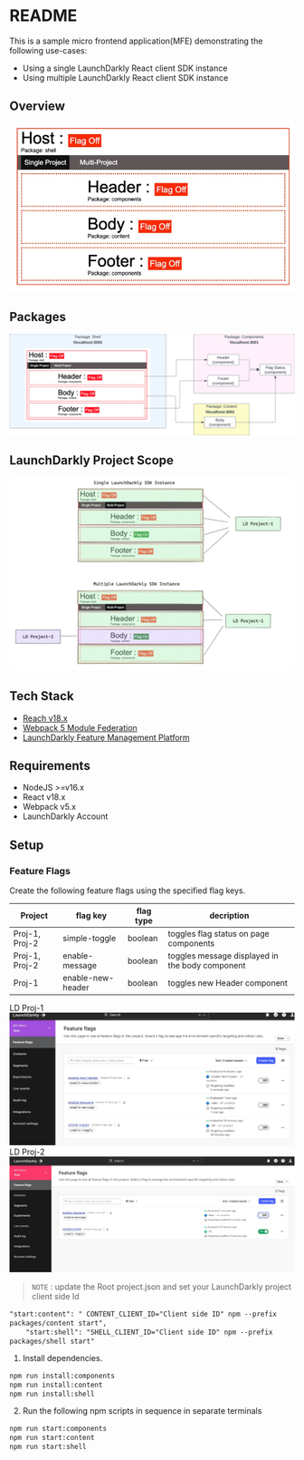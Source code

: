 # README
This is a sample micro frontend application(MFE) demonstrating the following use-cases:
* Using a single LaunchDarkly React client SDK instance
* Using multiple LaunchDarkly React client SDK instance

## Overview
![](./img/overview.jpg)

## Packages
![](./img/packages.jpg)

## LaunchDarkly Project Scope
![](./img/ld-projects.jpg)

## Tech Stack
* [Reach v18.x](https://react.dev/blog/2022/03/29/react-v18)
* [Webpack 5 Module Federation](https://module-federation.github.io/)
* [LaunchDarkly Feature Management Platform](https://launchdarkly.com/)

## Requirements
* NodeJS  >=v16.x
* React v18.x
* Webpack v5.x
* LaunchDarkly Account


## Setup
### Feature Flags
Create the following feature flags using the specified flag keys.

| Project | flag key | flag type | decription|
|---|---|---|---|
|Proj-1, Proj-2|simple-toggle| boolean|toggles flag status on page components|
|Proj-1, Proj-2|enable-message| boolean|toggles message displayed in the body component|
|Proj-1|enable-new-header| boolean|toggles new Header component|

LD Proj-1
![Proj1](img/ldFlagDashboard1.jpg)
LD Proj-2
![Proj2](img/ldFlagDashboard2.jpg)


>`NOTE` : update the Root project.json and set your LaunchDarkly project client side Id
```
"start:content": " CONTENT_CLIENT_ID="Client side ID" npm --prefix packages/content start",
    "start:shell": "SHELL_CLIENT_ID="Client side ID" npm --prefix packages/shell start"
```

1. Install dependencies.

```
npm run install:components
npm run install:content
npm run install:shell
```

2. Run the following npm scripts in sequence in separate terminals
   
 
```
npm run start:components
npm run start:content
npm run start:shell
```


